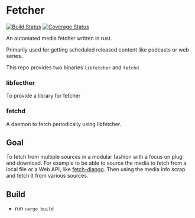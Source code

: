# Fetcher

[![Build Status](https://travis-ci.org/zyphrus/fetcher.svg)](https://travis-ci.org/zyphrus/fetcher)
[![Coverage Status](https://coveralls.io/repos/zyphrus/fetcher/badge.svg)](https://coveralls.io/r/zyphrus/fetcher)

An automated media fetcher written in rust.


Primarily used for getting scheduled released content like podcasts or
web series.


This repo provides two binaries `libfetcher` and `fetchd`

### libfecther

To provide a library for fetcher

### fetchd

A daemon to fetch periodically using libfetcher.

## Goal

To fetch from multiple sources in a modular fashion with a focus on plug and download.
For example to be able to source the media to fetch from a local file or a Web
API, like [fetch-django](https://github.com/zyphrus/fetch-django).
Then using the media info scrap and fetch it from various sources.

## Build

- run `cargo build`
